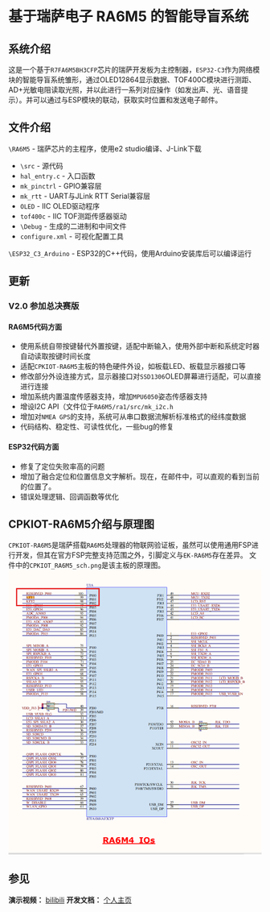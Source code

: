 # 基于瑞萨电子 RA6M5 的智能导盲系统
## 系统介绍
这是一个基于`R7FA6M5BH3CFP`芯片的瑞萨开发板为主控制器，`ESP32-C3`作为网络模块的智能导盲系统雏形，通过OLED12864显示数据、TOF400C模块进行测距、AD+光敏电阻读取光照，并以此进行一系列对应操作（如发出声、光、语音提示）。并可以通过与ESP模块的联动，获取实时位置和发送电子邮件。

## 文件介绍
`\RA6M5` - 瑞萨芯片的主程序，使用e2 studio编译、J-Link下载 
- `\src` - 源代码
- `hal_entry.c` - 入口函数
- `mk_pinctrl` - GPIO兼容层
- `mk_rtt` - UART与JLink RTT Serial兼容层
- `OLED` - IIC OLED驱动程序
- `tof400c` - IIC TOF测距传感器驱动
- `\Debug` - 生成的二进制和中间文件
- `configure.xml` - 可视化配置工具

`\ESP32_C3_Arduino` - ESP32的C++代码，使用Arduino安装库后可以编译运行

## 更新
### V2.0 参加总决赛版
#### RA6M5代码方面
- 使用系统自带按键替代外置按键，适配中断输入，使用外部中断和系统定时器自动读取按键时间长度
- 适配`CPKIOT-RA6M5`主板的特色硬件外设，如板载LED、板载显示器接口等
- 修改部分外设连接方式，显示器接口对`SSD1306`OLED屏幕进行适配，可以直接进行连接
- 增加系统内置温度传感器支持，增加`MPU6050`姿态传感器支持
- 增设I2C API（文件位于`RA6M5/ra1/src/mk_i2c.h`
- 增加对`NMEA GPS`的支持，系统可从串口数据流解析标准格式的经纬度数据
- 代码结构、稳定性、可读性优化，一些bug的修复

#### ESP32代码方面
- 修复了定位失败率高的问题
- 增加了融合定位和位置信息文字解析。现在，在邮件中，可以直观的看到当前的位置了。
- 错误处理逻辑、回调函数等优化

## CPKIOT-RA6M5介绍与原理图
`CPKIOT-RA6M5`是瑞萨搭载`RA6M5`处理器的物联网验证板，虽然可以使用通用FSP进行开发，但其在官方FSP完整支持范围之外，引脚定义与`EK-RA6M5`存在差异。
文件中的`CPKIOT_RA6M5_sch.png`是该主板的原理图。
![sch](./CPKIOT_RA6M5_sch.png)

## 参见
**演示视频：** [bilibili](https://www.bilibili.com/video/BV1hxGgzbE6b)
**开发文档：** [个人主页](http://snowmiku-home.top/2025/08/15/post-2025816/)